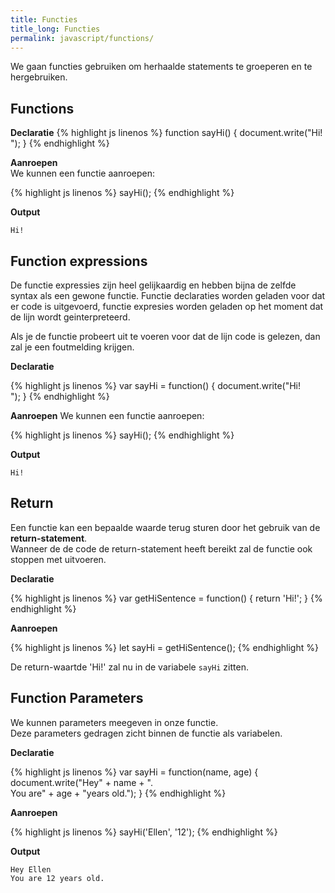 ```yaml
---
title: Functies
title_long: Functies
permalink: javascript/functions/
---
```



We gaan functies gebruiken om herhaalde statements te groeperen en te hergebruiken.

## Functions

**Declaratie**
{% highlight js linenos %}
function sayHi()
{
    document.write("Hi! <br>");
}
{% endhighlight %}

**Aanroepen**  
We kunnen een functie aanroepen:  

{% highlight js linenos %}
sayHi();
{% endhighlight %}

**Output**

```
Hi!
```

## Function expressions

De functie expressies zijn heel gelijkaardig en hebben bijna de zelfde syntax als een gewone functie. 
Functie declaraties worden geladen voor dat er code is uitgevoerd, functie expresies worden geladen op het moment dat de lijn wordt geinterpreteerd.

Als je de functie probeert uit te voeren voor dat de lijn code is gelezen, dan zal je een foutmelding krijgen.

**Declaratie**

{% highlight js linenos %}
var sayHi = function()
{
    document.write("Hi! <br>");
}
{% endhighlight %}

**Aanroepen**
We kunnen een functie aanroepen:

{% highlight js linenos %}
sayHi();
{% endhighlight %}

**Output**

```
Hi!
```

## Return

Een functie kan een bepaalde waarde terug sturen door het gebruik van de **return-statement**.  
Wanneer de de code de return-statement heeft bereikt zal de functie ook stoppen met uitvoeren.

**Declaratie**

{% highlight js linenos %}
var getHiSentence = function()
{
    return 'Hi!';
}
{% endhighlight %}

**Aanroepen**

{% highlight js linenos %}
let sayHi = getHiSentence();
{% endhighlight %}

De return-waartde 'Hi!' zal nu in de variabele ```sayHi``` zitten.


## Function Parameters

We kunnen parameters meegeven in onze functie.  
Deze parameters gedragen zicht binnen de functie als variabelen.

**Declaratie**

{% highlight js linenos %}
var sayHi = function(name, age)
{
    document.write("Hey" + name + ".<br> You are" + age + "years old.");
}
{% endhighlight %}

**Aanroepen**

{% highlight js linenos %}
sayHi('Ellen', '12');
{% endhighlight %}

**Output**
```
Hey Ellen
You are 12 years old.
```

